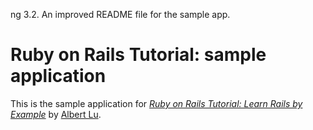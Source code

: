 ng 3.2. An improved README file for the sample app.

# Ruby on Rails Tutorial: sample application

This is the sample application for
[*Ruby on Rails Tutorial: Learn Rails by Example*](http://railstutorial.org/)
by [Albert Lu](http://fujinsoft.com/).

